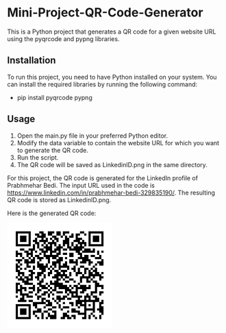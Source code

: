 # Mini-Project-QR-Code-Generator

This is a Python project that generates a QR code for a given website URL using the pyqrcode and pypng libraries.

## Installation

To run this project, you need to have Python installed on your system. You can install the required libraries by running the following command:



- pip install pyqrcode pypng

## Usage

1. Open the main.py file in your preferred Python editor.
2. Modify the data variable to contain the website URL for which you want to generate the QR code.
3. Run the script.
4. The QR code will be saved as LinkedinID.png in the same directory.


For this project, the QR code is generated for the LinkedIn profile of Prabhmehar Bedi. The input URL used in the code is https://www.linkedin.com/in/prabhmehar-bedi-329835190/. The resulting QR code is stored as LinkedinID.png.

Here is the generated QR code:

![Alt Text](LinkedinID.png)
